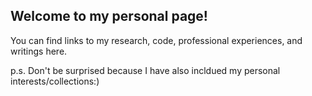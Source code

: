 ## Welcome to my personal page!

You can find links to my research, code, professional experiences, and writings here. 

p.s. Don't be surprised because I have also incldued my personal interests/collections:)
